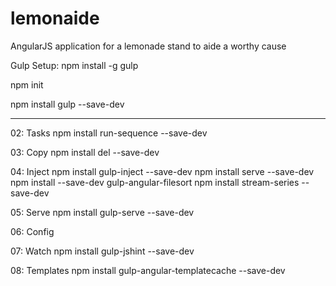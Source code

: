 # lemonaide
AngularJS application for a lemonade stand to aide a worthy cause

Gulp Setup:
npm install -g gulp

npm init

npm install gulp --save-dev

------------------
02: Tasks
npm install run-sequence --save-dev

03: Copy
npm install del --save-dev

04: Inject
npm install gulp-inject --save-dev
npm install serve --save-dev
npm install --save-dev gulp-angular-filesort
npm install stream-series --save-dev

05: Serve
npm install gulp-serve --save-dev

06: Config

07: Watch
npm install gulp-jshint --save-dev

08: Templates
npm install gulp-angular-templatecache --save-dev
